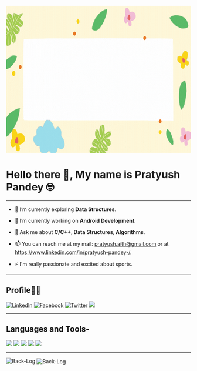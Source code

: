 
<p align="center">
 <img  width="800" height="400" src="https://github.com/Back-Log/Back-Log/blob/main/social/me.gif.gif">
</p>


# Hello there 👋, My name is Pratyush Pandey 🤓

---

- 🔭 I’m currently exploring **Data Structures**.

- 🌱 I’m currently working on **Android Development**.

- 💬 Ask me about **C/C++, Data Structures, Algorithms**.

- 📫 You can reach me at my mail: pratyush.aith@gmail.com or at https://www.linkedin.com/in/pratyush-pandey-/.

- ⚡ I'm really passionate and excited about sports.

---


## Profile🤝🏻

[![LinkedIn](https://img.shields.io/badge/LinkedIn-0077B5?style=for-the-badge&logo=linkedin&logoColor=white)](https://www.linkedin.com/in/pratyush-pandey-/)
[![Facebook](https://img.shields.io/badge/Facebook-1877F2?style=for-the-badge&logo=facebook&logoColor=white)](https://www.facebook.com/pratyush.pandey.549436/)
[![Twitter](https://img.shields.io/badge/Twitter-1DA1F2?style=for-the-badge&logo=twitter&logoColor=white)](https://twitter.com/Pratyush2241)
[<img src="https://img.shields.io/badge/-Hackerrank-2EC866?style=for-the-badge&logo=HackerRank&logoColor=white">](https://www.hackerrank.com/pratyushnasa)

---

## Languages and Tools-

<p align="left">
 <img src="https://img.shields.io/badge/python%20-%2314354C.svg?&style=for-the-badge&logo=python&logoColor=white"/> <img src="https://img.shields.io/badge/c++%20-%2300599C.svg?&style=for-the-badge&logo=c%2B%2B&ogoColor=white"/> <img src="https://img.shields.io/badge/git%20-%23F05033.svg?&style=for-the-badge&logo=git&logoColor=white"/> <img src="https://img.shields.io/badge/github%20-%23121011.svg?&style=for-the-badge&logo=github&logoColor=white"/>
 <img src="https://img.shields.io/badge/c%20-%2300599C.svg?&style=for-the-badge&logo=c&logoColor=white">
</p>

---

<p><img align="left" src="https://github-readme-stats.vercel.app/api/top-langs?username=skylags&show_icons=true&locale=en&layout=compact" alt="Back-Log" /></p>

<p>&nbsp;<img align="center" src="https://github-readme-stats.vercel.app/api?username=skylags&show_icons=true&locale=en" alt="Back-Log" /></p>

